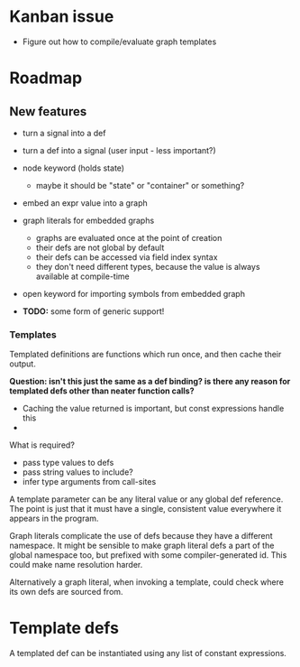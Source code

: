 # Kanban issue

* Figure out how to compile/evaluate graph templates

# Roadmap

## New features

* turn a signal into a def
* turn a def into a signal (user input - less important?)
* node keyword (holds state)
  * maybe it should be "state" or "container" or something?
* embed an expr value into a graph
* graph literals for embedded graphs
  * graphs are evaluated once at the point of creation
  * their defs are not global by default
  * their defs can be accessed via field index syntax
  * they don't need different types, because the value is always available at compile-time
* open keyword for importing symbols from embedded graph

* **TODO:** some form of generic support!

### Templates

Templated definitions are functions which run once, and then cache their output.

**Question: isn't this just the same as a def binding? is there any reason for templated defs other than neater function calls?**
  * Caching the value returned is important, but const expressions handle this
  * 

What is required?
  * pass type values to defs
  * pass string values to include?
  * infer type arguments from call-sites

A template parameter can be any literal value or any global def reference. The point is just that it must have a single, consistent value everywhere it appears in the program.

Graph literals complicate the use of defs because they have a different namespace. It might be sensible to make graph literal defs a part of the global namespace too, but prefixed with some compiler-generated id. This could make name resolution harder.

Alternatively a graph literal, when invoking a template, could check where its own defs are sourced from.

# Template defs

A templated def can be instantiated using any list of constant expressions.


